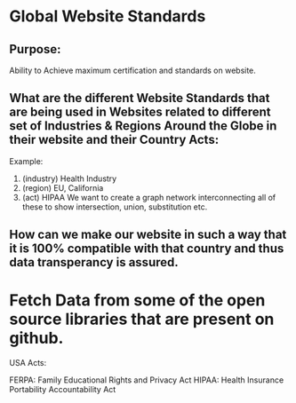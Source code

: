 # Global Website Standards
## Purpose: 
Ability to Achieve maximum certification and standards on website.
## What are the different Website Standards that are being used in Websites related to different set of Industries & Regions Around the Globe in their website and their Country Acts:
Example:
1. (industry) Health Industry
2. (region) EU, California
3. (act) HIPAA
We want to create a graph network interconnecting all of these to show intersection, union, substitution etc.
## How can we make our website in such a way that it is 100% compatible with that country and thus data transperancy is assured.


# Fetch Data from some of the open source libraries that are present on github.

USA Acts:

FERPA: Family Educational Rights and Privacy Act
HIPAA: Health Insurance Portability Accountability Act
